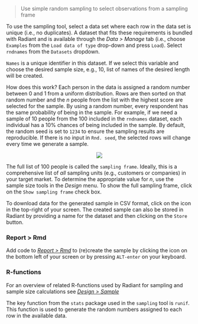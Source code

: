 > Use simple random sampling to select observations from a sampling frame

To use the sampling tool, select a data set where each row in the data set is unique (i.e., no duplicates). A dataset that fits these requirements is bundled with Radiant and is available through the _Data > Manage_ tab (i.e., choose `Examples` from the `Load data of type` drop-down and press `Load`). Select `rndnames` from the `Datasets` dropdown.

`Names` is a unique identifier in this dataset. If we select this variable and choose the desired sample size, e.g., 10, list of names of the desired length will be created.

How does this work? Each person in the data is assigned a random number between 0 and 1 from a uniform distribution. Rows are then sorted on that random number and the $n$ people from the list with the highest score are selected for the sample. By using a random number, every respondent has the same probability of being in the sample. For example, if we need a sample of 10 people from the 100 included in the `rndnames` dataset, each individual has a 10% chances of being included in the sample. By default, the random seed is set to `1234` to ensure the sampling results are reproducible. If there is no input in `Rnd. seed`, the selected rows will change every time we generate a sample.

<p align="center"><img src="figures_design/sampling.png"></p>

The full list of 100 people is called the `sampling frame`. Ideally, this is a comprehensive list of _all_ sampling units (e.g., customers or companies) in your target market. To determine the appropriate value for _n_, use the sample size tools in the _Design_ menu. To show the full sampling frame, click on the `Show sampling frame` check box.

To download data for the generated sample in CSV format, click on the <i title="download" class="fa fa-download"></i> icon in the top-right of your screen. The created sample can also be stored in Radiant by providing a name for the dataset and then clicking on the `Store` button. 

### Report > Rmd

Add code to <a href="https://radiant-rstats.github.io/docs/data/report_rmd.html" target="_blank">_Report > Rmd_</a> to (re)create the sample by clicking the <i title="report results" class="fa fa-edit"></i> icon on the bottom left of your screen or by pressing `ALT-enter` on your keyboard. 

### R-functions

For an overview of related R-functions used by Radiant for sampling and sample size calculations see <a href = "https://radiant-rstats.github.io/radiant.design/reference/index.html#section-design-sample" target="_blank">_Design > Sample_</a>

The key function from the `stats` package used in the `sampling` tool is `runif`. This function is used to generate the random numbers assigned to each row in the available data.
